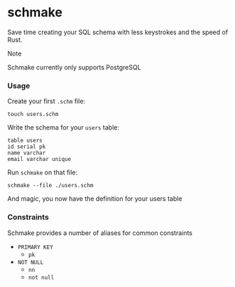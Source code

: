 # schmake

Save time creating your SQL schema with less keystrokes and the speed of Rust.

> [!NOTE]  
> Schmake currently only supports PostgreSQL

### Usage

Create your first `.schm` file:

```
touch users.schm
```

Write the schema for your `users` table:

```schm
table users
id serial pk
name varchar
email varchar unique
```

Run `schmake` on that file:

```
schmake --file ./users.schm
```

And magic, you now have the definition for your users table

### Constraints

Schmake provides a number of aliases for common constraints

- `PRIMARY KEY`
  - `pk`
- `NOT NULL`
  - `nn`
  - `not null`
